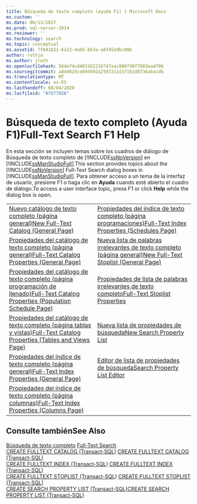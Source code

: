 ```yaml
---
title: Búsqueda de texto completo (ayuda F1) | Microsoft Docs
ms.custom: ''
ms.date: 06/13/2017
ms.prod: sql-server-2014
ms.reviewer: ''
ms.technology: search
ms.topic: conceptual
ms.assetid: 7f041821-6a12-4ab5-bb3a-a8345a9bc00b
author: rothja
ms.author: jroth
ms.openlocfilehash: 56de74cd483162216747aac806f98f7883ea4706
ms.sourcegitcommit: ad4d92dce894592a259721a1571b1d8736abacdb
ms.translationtype: MT
ms.contentlocale: es-ES
ms.lasthandoff: 08/04/2020
ms.locfileid: "87677826"
---
```

# <a name="full-text-search-f1-help"></a><span data-ttu-id="4d90e-102">Búsqueda de texto completo (Ayuda F1)</span><span class="sxs-lookup"><span data-stu-id="4d90e-102">Full-Text Search F1 Help</span></span>
  <span data-ttu-id="4d90e-103">En esta sección se incluyen temas sobre los cuadros de diálogo de Búsqueda de texto completo de [!INCLUDE[ssNoVersion](../includes/ssnoversion-md.md)] en [!INCLUDE[ssManStudioFull](../includes/ssmanstudiofull-md.md)].</span><span class="sxs-lookup"><span data-stu-id="4d90e-103">This section provides topics about the [!INCLUDE[ssNoVersion](../includes/ssnoversion-md.md)] Full-Text Search dialog boxes in [!INCLUDE[ssManStudioFull](../includes/ssmanstudiofull-md.md)].</span></span> <span data-ttu-id="4d90e-104">Para obtener acceso a un tema de la interfaz de usuario, presione F1 o haga clic en **Ayuda** cuando esté abierto el cuadro de diálogo.</span><span class="sxs-lookup"><span data-stu-id="4d90e-104">To access a user interface topic, press F1 or click **Help** while the dialog box is open.</span></span>  
  
|||  
|-|-|  
|[<span data-ttu-id="4d90e-105">Nuevo catálogo de texto completo &#40;página general&#41;</span><span class="sxs-lookup"><span data-stu-id="4d90e-105">New Full-Text Catalog &#40;General Page&#41;</span></span>](new-full-text-catalog-general-page.md)|[<span data-ttu-id="4d90e-106">Propiedades del índice de texto completo &#40;página programaciones&#41;</span><span class="sxs-lookup"><span data-stu-id="4d90e-106">Full-Text Index Properties &#40;Schedules Page&#41;</span></span>](../../2014/database-engine/full-text-index-properties-schedules-page.md)|  
|[<span data-ttu-id="4d90e-107">Propiedades del catálogo de texto completo &#40;página general&#41;</span><span class="sxs-lookup"><span data-stu-id="4d90e-107">Full-Text Catalog Properties &#40;General Page&#41;</span></span>](../../2014/database-engine/full-text-catalog-properties-general-page.md)|[<span data-ttu-id="4d90e-108">Nueva lista de palabras irrelevantes de texto completo &#40;página general&#41;</span><span class="sxs-lookup"><span data-stu-id="4d90e-108">New Full-Text Stoplist &#40;General Page&#41;</span></span>](../../2014/database-engine/new-full-text-stoplist-general-page.md)|  
|[<span data-ttu-id="4d90e-109">Propiedades del catálogo de texto completo &#40;página programación de llenado&#41;</span><span class="sxs-lookup"><span data-stu-id="4d90e-109">Full-Text Catalog Properties &#40;Population Schedule Page&#41;</span></span>](../../2014/database-engine/full-text-catalog-properties-population-schedule-page.md)|[<span data-ttu-id="4d90e-110">Propiedades de lista de palabras irrelevantes de texto completo</span><span class="sxs-lookup"><span data-stu-id="4d90e-110">Full-Text Stoplist Properties</span></span>](../../2014/database-engine/full-text-stoplist-properties.md)|  
|[<span data-ttu-id="4d90e-111">Propiedades del catálogo de texto completo &#40;página tablas y vistas&#41;</span><span class="sxs-lookup"><span data-stu-id="4d90e-111">Full-Text Catalog Properties &#40;Tables and Views Page&#41;</span></span>](../../2014/database-engine/full-text-catalog-properties-tables-and-views-page.md)|[<span data-ttu-id="4d90e-112">Nueva lista de propiedades de búsqueda</span><span class="sxs-lookup"><span data-stu-id="4d90e-112">New Search Property List</span></span>](../../2014/database-engine/new-search-property-list.md)|  
|[<span data-ttu-id="4d90e-113">Propiedades del índice de texto completo &#40;página general&#41;</span><span class="sxs-lookup"><span data-stu-id="4d90e-113">Full-Text Index Properties &#40;General Page&#41;</span></span>](../../2014/database-engine/full-text-index-properties-general-page.md)|[<span data-ttu-id="4d90e-114">Editor de lista de propiedades de búsqueda</span><span class="sxs-lookup"><span data-stu-id="4d90e-114">Search Property List Editor</span></span>](../../2014/database-engine/search-property-list-editor.md)|  
|[<span data-ttu-id="4d90e-115">Propiedades del índice de texto completo &#40;página columnas&#41;</span><span class="sxs-lookup"><span data-stu-id="4d90e-115">Full-Text Index Properties &#40;Columns Page&#41;</span></span>](../../2014/database-engine/full-text-index-properties-columns-page.md)||  
  
## <a name="see-also"></a><span data-ttu-id="4d90e-116">Consulte también</span><span class="sxs-lookup"><span data-stu-id="4d90e-116">See Also</span></span>  
 <span data-ttu-id="4d90e-117">[Búsqueda de texto completo](../relational-databases/search/full-text-search.md) </span><span class="sxs-lookup"><span data-stu-id="4d90e-117">[Full-Text Search](../relational-databases/search/full-text-search.md) </span></span>  
 <span data-ttu-id="4d90e-118">[CREATE FULLTEXT CATALOG &#40;Transact-SQL&#41;](/sql/t-sql/statements/create-fulltext-catalog-transact-sql) </span><span class="sxs-lookup"><span data-stu-id="4d90e-118">[CREATE FULLTEXT CATALOG &#40;Transact-SQL&#41;](/sql/t-sql/statements/create-fulltext-catalog-transact-sql) </span></span>  
 <span data-ttu-id="4d90e-119">[CREATE FULLTEXT INDEX &#40;Transact-SQL&#41;](/sql/t-sql/statements/create-fulltext-index-transact-sql) </span><span class="sxs-lookup"><span data-stu-id="4d90e-119">[CREATE FULLTEXT INDEX &#40;Transact-SQL&#41;](/sql/t-sql/statements/create-fulltext-index-transact-sql) </span></span>  
 <span data-ttu-id="4d90e-120">[CREATE FULLTEXT STOPLIST &#40;Transact-SQL&#41;](/sql/t-sql/statements/create-fulltext-stoplist-transact-sql) </span><span class="sxs-lookup"><span data-stu-id="4d90e-120">[CREATE FULLTEXT STOPLIST &#40;Transact-SQL&#41;](/sql/t-sql/statements/create-fulltext-stoplist-transact-sql) </span></span>  
 [<span data-ttu-id="4d90e-121">CREATE SEARCH PROPERTY LIST &#40;Transact-SQL&#41;</span><span class="sxs-lookup"><span data-stu-id="4d90e-121">CREATE SEARCH PROPERTY LIST &#40;Transact-SQL&#41;</span></span>](/sql/t-sql/statements/create-search-property-list-transact-sql)  
  
  
